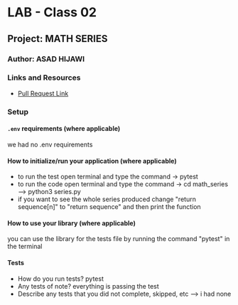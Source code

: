 # LAB - Class 02

## Project: MATH SERIES

### Author: ASAD HIJAWI

### Links and Resources

- [Pull Request Link](https://github.com/asadhijj/math-series/pull/1)


### Setup

#### `.env` requirements (where applicable)

we had no .env requirements

#### How to initialize/run your application (where applicable)

- to run the test open terminal and type the command -> pytest
- to run the code open terminal and type the command -> cd math_series --> python3 series.py
- if you want to see the whole series produced change "return sequence[n]" to "return sequence" and then print the function

#### How to use your library (where applicable)
you can use the library for the tests file by running the command "pytest" in the terminal

#### Tests

- How do you run tests? pytest
- Any tests of note? everything is passing the test 
- Describe any tests that you did not complete, skipped, etc --> i had none
